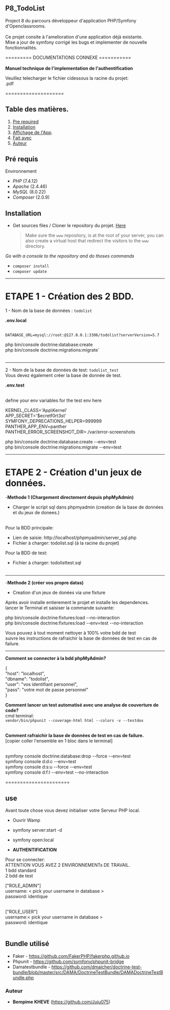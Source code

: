 ## P8_TodoList

Project 8 du parcours développeur d'application PHP/Symfony d'Openclassrooms.<br/><br/>
Ce projet consite à l'amelioration d'une application déjà existante.<br/>
Mise a jour de symfony corrigé les bugs et implementer de nouvelle fonctionnalités.

========= DOCUMENTATIONS CONNEXE ===========</br></br>
<b>Manuel technique de l'implementation de l'authentification</b>

Veuillez telecharger le fichier cidessous la racine du projet:<br/>
.pdf

====================

## Table des matières.

1. [Pre required](#Pré-requis)
2. [Installation](#Instalation)
3. [Affichage de l'App](#use).
4. [Fait avec](#Fait-avec)
5. [Auteur](#Auteur)

## Pré requis

Environnement

- _PHP_ (7.4.12)
- _Apache_ (2.4.46)
- _MySQL_ (8.0.22)
- _Composer_ (2.0.9)

## Installation

- Get sources files / Cloner le repository du projet. [Here](https://github.com/Juju075/Todolist3)
  > Make sure the `www` repository, is at the root of your server, you can also create a virtual host that redirect the visitors to the `www` directory.

_Go with a console to the repository and do thoses commands_

- `composer install`
- `composer update`

---

# ETAPE 1 - Création des 2 BDD.

1 - Nom de la base de données : `todolist`<br>

<b>.env.local</b><br><br>

`DATABASE_URL=mysql://root:@127.0.0.1:3306/todolist?serverVersion=5.7`

php bin/console doctrine:database:create<br>
php bin/console doctrine:migrations:migrate`<br><br>

---

2 - Nom de la base de données de test: `todolist_test`<br>
Vous devez également créer la base de donnée de test.<br>

<b>.env.test</b><br><br>

define your env variables for the test env here

KERNEL_CLASS='App\Kernel'<br>
APP_SECRET='$ecretf0rt3st'<br>
SYMFONY_DEPRECATIONS_HELPER=999999<br>
PANTHER_APP_ENV=panther<br>
PANTHER_ERROR_SCREENSHOT_DIR=./var/error-screenshots

php bin/console doctrine:database:create --env=test<br>
php bin/console doctrine:migrations:migrate --env=test<br>

---

# ETAPE 2 - Création d'un jeux de données.

-<b>Methode 1 (Chargement directement depuis phpMyAdmin)</b>

- Charger le script sql dans phpmyadmin (creation de la base de données et du jeux de donees.)<br><br>

Pour la BDD principale:<br>

- Lien de saisie: http://localhost/phpmyadmin/server_sql.php<br>
- Fichier à charger: todolist.sql (à la racine du projet)

Pour la BDD de test:

- Fichier à charger: todolisttest.sql<br><br>

---

-<b>Methode 2 (créer vos propre datas)</b>

- Creation d'un jeux de donées via une fixture<br/>

Après avoir installe entierement le projet et installe les dependences.<br/>
lancer le Terminal et saisiser la commande suivante:<br/>

php bin/console doctrine:fixtures:load --no-interaction<br/>
php bin/console doctrine:fixtures:load --env=test --no-interaction<br/>

Vous pouvez à tout moment nettoyer à 100% votre bdd de test<br>
suivre les instructions de rafraichir la base de données de test en cas de failure.<br>

---

<b>Comment se connecter à la bdd phpMyAdmin?</b><br/>

{<br/>
"host": "localhost",<br/>
"dbname": "todolist",<br/>
"user": "vos identifiant personnel",<br/>
"pass": "votre mot de passe personnel"<br/>
}<br/>

<b>Comment lancer un test automatisé avec une analyse de couverture de code?</b><br>
cmd terminal:<br>
`vendor/bin/phpunit --coverage-html html --colors -v --testdox`<br><br>

<b>Comment rafraichir la base de données de test en cas de failure.</b><br>
[copier coller l'ensemble en 1 bloc dans le terminal]<br><br>

symfony console doctrine:database:drop --force --env=test<br>
symfony console d:d:c --env=test<br>
symfony console d:s:u --force --env=test<br>
symfony console d:f:l --env=test --no-interaction<br>

======================

## use

Avant toute chose vous devez initialiser votre Serveur PHP local.

- Ouvrir Wamp
- symfony server:start -d
- symfony open:local

- <b>AUTHENTIFICATION</b> <br/>

Pour se connecter:<br/>
ATTENTION VOUS AVEZ 2 ENVIRONNEMENTs DE TRAVAIL.<br/>
1 bdd standard<br/>
2 bdd de test<br/>

["ROLE_ADMIN"]<br/>
username: < pick your username in database > <br/>
password: identique<br/><br/>

["ROLE_USER"]<br/>
username:< pick your username in database > <br/>
password: identique<br/><br/>

## Bundle utilisé

- Faker - https://github.com/FakerPHP/fakerphp.github.io<br/>
- Phpunit - https://github.com/symfony/phpunit-bridge<br/>
- Damatestbundle - https://github.com/dmaicher/doctrine-test-bundle/blob/master/src/DAMA/DoctrineTestBundle/DAMADoctrineTestBundle.php<br/>

### Auteur

- **Bempime KHEVE** (https://github.com/Juju075)<br/>
